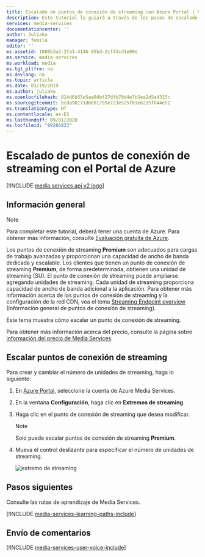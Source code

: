 ```yaml
---
title: Escalado de puntos de conexión de streaming con Azure Portal | Microsoft Docs
description: Este tutorial lo guiará a través de los pasos de escalado de puntos de conexión de streaming con el Portal de Azure.
services: media-services
documentationcenter: ''
author: Juliako
manager: femila
editor: ''
ms.assetid: 1008b3a3-2fa1-4146-85bd-2cf43cd1e00e
ms.service: media-services
ms.workload: media
ms.tgt_pltfrm: na
ms.devlang: na
ms.topic: article
ms.date: 03/19/2019
ms.author: juliako
ms.openlocfilehash: 814d6b55e5ae04bf27dfb70d4e7b5ea2d5a4315c
ms.sourcegitcommit: bcda98171d6e81795e723e525f81e6235f044e52
ms.translationtype: HT
ms.contentlocale: es-ES
ms.lasthandoff: 09/01/2020
ms.locfileid: "89266823"
---
```

# <a name="scale-streaming-endpoints-with-the-azure-portal"></a>Escalado de puntos de conexión de streaming con el Portal de Azure

[!INCLUDE [media services api v2 logo](./includes/v2-hr.md)]

## <a name="overview"></a>Información general

> [!NOTE]
> Para completar este tutorial, deberá tener una cuenta de Azure. Para obtener más información, consulte [Evaluación gratuita de Azure](https://azure.microsoft.com/pricing/free-trial/). 
> 
> 

Los puntos de conexión de streaming **Premium** son adecuados para cargas de trabajo avanzadas y proporcionan una capacidad de ancho de banda dedicada y escalable. Los clientes que tienen un punto de conexión de streaming **Premium**, de forma predeterminada, obtienen una unidad de streaming (SU). El punto de conexión de streaming puede ampliarse agregando unidades de streaming. Cada unidad de streaming proporciona capacidad de ancho de banda adicional a la aplicación. Para obtener más información acerca de los puntos de conexión de streaming y la configuración de la red CDN, vea el tema [Streaming Endpoint overview](media-services-streaming-endpoints-overview.md) (Información general de puntos de conexión de streaming).
 
Este tema muestra cómo escalar un punto de conexión de streaming.

Para obtener más información acerca del precio, consulte la página sobre [información del precio de Media Services](https://azure.microsoft.com/pricing/details/media-services/).

## <a name="scale-streaming-endpoints"></a>Escalar puntos de conexión de streaming

Para crear y cambiar el número de unidades de streaming, haga lo siguiente:

1. En [Azure Portal](https://portal.azure.com/), seleccione la cuenta de Azure Media Services.
2. En la ventana **Configuración**, haga clic en **Extremos de streaming**.
3. Haga clic en el punto de conexión de streaming que desea modificar. 

    > [!NOTE] 
    > Solo puede escalar puntos de conexión de streaming **Premium**.

4. Mueva el control deslizante para especificar el número de unidades de streaming.

    ![extremo de streaming](./media/media-services-portal-manage-streaming-endpoints/media-services-manage-streaming-endpoints3.png)

## <a name="next-steps"></a>Pasos siguientes
Consulte las rutas de aprendizaje de Media Services.

[!INCLUDE [media-services-learning-paths-include](../../../includes/media-services-learning-paths-include.md)]

## <a name="provide-feedback"></a>Envío de comentarios
[!INCLUDE [media-services-user-voice-include](../../../includes/media-services-user-voice-include.md)]

